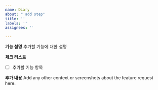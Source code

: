 ```yaml
---
name: Diary
about: " add step"
title: ''
labels: ''
assignees: ''

---
```


**기능 설명**
추가할 기능에 대한 설명

**체크 리스트**
- [ ] 추가할 기능 항목

**추가 내용**
Add any other context or screenshots about the feature request here.

